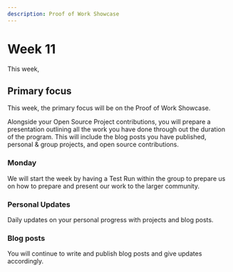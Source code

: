 ```yaml
---
description: Proof of Work Showcase
---
```


# Week 11

This week,

## Primary focus

This week, the primary focus will be on the Proof of Work Showcase.&#x20;

Alongside your Open Source Project contributions, you will prepare a presentation outlining all the work you have done through out the duration of the program. This will include the blog posts you have published, personal & group projects, and open source contributions.&#x20;

### Monday

We will start the week by having a Test Run within the group to prepare us on how to prepare and present our work to the larger community.&#x20;

### Personal Updates

Daily updates on your personal progress with projects and blog posts.

### Blog posts

You will continue to write and publish blog posts and give updates accordingly.




